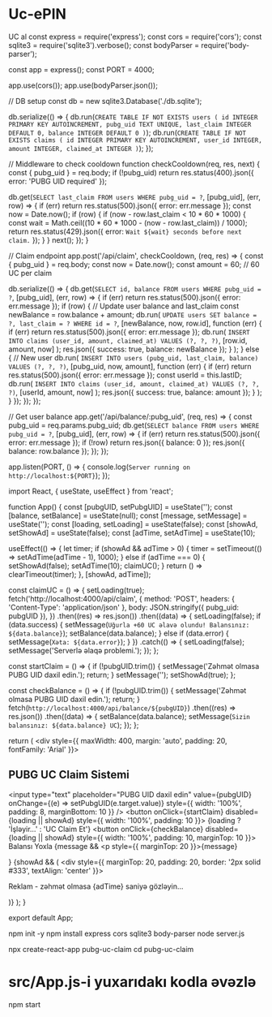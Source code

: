 # Uc-ePIN
UC al
const express = require('express');
const cors = require('cors');
const sqlite3 = require('sqlite3').verbose();
const bodyParser = require('body-parser');

const app = express();
const PORT = 4000;

app.use(cors());
app.use(bodyParser.json());

// DB setup
const db = new sqlite3.Database('./db.sqlite');

db.serialize(() => {
  db.run(`CREATE TABLE IF NOT EXISTS users (
    id INTEGER PRIMARY KEY AUTOINCREMENT,
    pubg_uid TEXT UNIQUE,
    last_claim INTEGER DEFAULT 0,
    balance INTEGER DEFAULT 0
  )`);
  db.run(`CREATE TABLE IF NOT EXISTS claims (
    id INTEGER PRIMARY KEY AUTOINCREMENT,
    user_id INTEGER,
    amount INTEGER,
    claimed_at INTEGER
  )`);
});

// Middleware to check cooldown
function checkCooldown(req, res, next) {
  const { pubg_uid } = req.body;
  if (!pubg_uid) return res.status(400).json({ error: 'PUBG UID required' });

  db.get(`SELECT last_claim FROM users WHERE pubg_uid = ?`, [pubg_uid], (err, row) => {
    if (err) return res.status(500).json({ error: err.message });
    const now = Date.now();
    if (row) {
      if (now - row.last_claim < 10 * 60 * 1000) {
        const wait = Math.ceil((10 * 60 * 1000 - (now - row.last_claim)) / 1000);
        return res.status(429).json({ error: `Wait ${wait} seconds before next claim.` });
      }
    }
    next();
  });
}

// Claim endpoint
app.post('/api/claim', checkCooldown, (req, res) => {
  const { pubg_uid } = req.body;
  const now = Date.now();
  const amount = 60; // 60 UC per claim

  db.serialize(() => {
    db.get(`SELECT id, balance FROM users WHERE pubg_uid = ?`, [pubg_uid], (err, row) => {
      if (err) return res.status(500).json({ error: err.message });
      if (row) {
        // Update user balance and last_claim
        const newBalance = row.balance + amount;
        db.run(
          `UPDATE users SET balance = ?, last_claim = ? WHERE id = ?`,
          [newBalance, now, row.id],
          function (err) {
            if (err) return res.status(500).json({ error: err.message });
            db.run(
              `INSERT INTO claims (user_id, amount, claimed_at) VALUES (?, ?, ?)`,
              [row.id, amount, now]
            );
            res.json({ success: true, balance: newBalance });
          }
        );
      } else {
        // New user
        db.run(
          `INSERT INTO users (pubg_uid, last_claim, balance) VALUES (?, ?, ?)`,
          [pubg_uid, now, amount],
          function (err) {
            if (err) return res.status(500).json({ error: err.message });
            const userId = this.lastID;
            db.run(
              `INSERT INTO claims (user_id, amount, claimed_at) VALUES (?, ?, ?)`,
              [userId, amount, now]
            );
            res.json({ success: true, balance: amount });
          }
        );
      }
    });
  });
});

// Get user balance
app.get('/api/balance/:pubg_uid', (req, res) => {
  const pubg_uid = req.params.pubg_uid;
  db.get(`SELECT balance FROM users WHERE pubg_uid = ?`, [pubg_uid], (err, row) => {
    if (err) return res.status(500).json({ error: err.message });
    if (!row) return res.json({ balance: 0 });
    res.json({ balance: row.balance });
  });
});

app.listen(PORT, () => {
  console.log(`Server running on http://localhost:${PORT}`);
});





import React, { useState, useEffect } from 'react';

function App() {
  const [pubgUID, setPubgUID] = useState('');
  const [balance, setBalance] = useState(null);
  const [message, setMessage] = useState('');
  const [loading, setLoading] = useState(false);
  const [showAd, setShowAd] = useState(false);
  const [adTime, setAdTime] = useState(10);

  useEffect(() => {
    let timer;
    if (showAd && adTime > 0) {
      timer = setTimeout(() => setAdTime(adTime - 1), 1000);
    } else if (adTime === 0) {
      setShowAd(false);
      setAdTime(10);
      claimUC();
    }
    return () => clearTimeout(timer);
  }, [showAd, adTime]);

  const claimUC = () => {
    setLoading(true);
    fetch('http://localhost:4000/api/claim', {
      method: 'POST',
      headers: { 'Content-Type': 'application/json' },
      body: JSON.stringify({ pubg_uid: pubgUID }),
    })
      .then((res) => res.json())
      .then((data) => {
        setLoading(false);
        if (data.success) {
          setMessage(`Uğurla +60 UC əlavə olundu! Balansınız: ${data.balance}`);
          setBalance(data.balance);
        } else if (data.error) {
          setMessage(`Xəta: ${data.error}`);
        }
      })
      .catch(() => {
        setLoading(false);
        setMessage('Serverlə əlaqə problemi.');
      });
  };

  const startClaim = () => {
    if (!pubgUID.trim()) {
      setMessage('Zəhmət olmasa PUBG UID daxil edin.');
      return;
    }
    setMessage('');
    setShowAd(true);
  };

  const checkBalance = () => {
    if (!pubgUID.trim()) {
      setMessage('Zəhmət olmasa PUBG UID daxil edin.');
      return;
    }
    fetch(`http://localhost:4000/api/balance/${pubgUID}`)
      .then((res) => res.json())
      .then((data) => {
        setBalance(data.balance);
        setMessage(`Sizin balansınız: ${data.balance} UC`);
      });
  };

  return (
    <div style={{ maxWidth: 400, margin: 'auto', padding: 20, fontFamily: 'Arial' }}>
      <h2>PUBG UC Claim Sistemi</h2>
      <input
        type="text"
        placeholder="PUBG UID daxil edin"
        value={pubgUID}
        onChange={(e) => setPubgUID(e.target.value)}
        style={{ width: '100%', padding: 8, marginBottom: 10 }}
      />
      <button onClick={startClaim} disabled={loading || showAd} style={{ width: '100%', padding: 10 }}>
        {loading ? 'İşləyir...' : 'UC Claim Et'}
      </button>
      <button onClick={checkBalance} disabled={loading || showAd} style={{ width: '100%', padding: 10, marginTop: 10 }}>
        Balansı Yoxla
      </button>
      {message && <p style={{ marginTop: 20 }}>{message}</p>}
      {showAd && (
        <div style={{ marginTop: 20, padding: 20, border: '2px solid #333', textAlign: 'center' }}>
          <p>Reklam - zəhmət olmasa {adTime} saniyə gözləyin...</p>
        </div>
      )}
    </div>
  );
}

export default App;



npm init -y
npm install express cors sqlite3 body-parser
node server.js


npx create-react-app pubg-uc-claim
cd pubg-uc-claim
# src/App.js-i yuxarıdakı kodla əvəzlə
npm start
